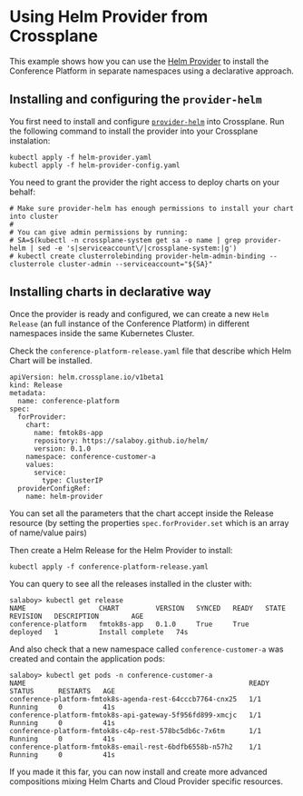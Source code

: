 # Using Helm Provider from Crossplane

This example shows how you can use the [Helm Provider](https://doc.crds.dev/github.com/crossplane-contrib/provider-helm) to install the Conference Platform in separate namespaces using a declarative approach. 

## Installing and configuring the `provider-helm`
You first need to install and configure [`provider-helm`](https://doc.crds.dev/github.com/crossplane-contrib/provider-helm) into Crossplane. Run the following command to install the provider into your Crossplane instalation: 

```
kubectl apply -f helm-provider.yaml
kubectl apply -f helm-provider-config.yaml
```

You need to grant the provider the right access to deploy charts on your behalf: 

```
# Make sure provider-helm has enough permissions to install your chart into cluster
#
# You can give admin permissions by running:
# SA=$(kubectl -n crossplane-system get sa -o name | grep provider-helm | sed -e 's|serviceaccount\/|crossplane-system:|g')
# kubectl create clusterrolebinding provider-helm-admin-binding --clusterrole cluster-admin --serviceaccount="${SA}"
```

## Installing charts in declarative way
Once the provider is ready and configured, we can create a new `Helm Release` (an full instance of the Conference Platform) in different namespaces inside the same Kubernetes Cluster. 

Check the `conference-platform-release.yaml` file that describe which Helm Chart will be installed. 

```
apiVersion: helm.crossplane.io/v1beta1
kind: Release
metadata:
  name: conference-platform
spec:
  forProvider:
    chart:
      name: fmtok8s-app
      repository: https://salaboy.github.io/helm/
      version: 0.1.0
    namespace: conference-customer-a
    values:
      service:
        type: ClusterIP
  providerConfigRef:
    name: helm-provider
```

You can set all the parameters that the chart accept inside the Release resource (by setting the properties `spec.forProvider.set` which is an array of name/value pairs)

Then create a Helm Release for the Helm Provider to install:
```
kubectl apply -f conference-platform-release.yaml
```

You can query to see all the releases installed in the cluster with: 

```
salaboy> kubectl get release
NAME                  CHART         VERSION   SYNCED   READY   STATE      REVISION   DESCRIPTION        AGE
conference-platform   fmtok8s-app   0.1.0     True     True    deployed   1          Install complete   74s
```


And also check that a new namespace called `conference-customer-a` was created and contain the application pods:

```
salaboy> kubectl get pods -n conference-customer-a
NAME                                                       READY   STATUS      RESTARTS   AGE
conference-platform-fmtok8s-agenda-rest-64cccb7764-cnx25   1/1     Running     0          41s
conference-platform-fmtok8s-api-gateway-5f956fd899-xmcjc   1/1     Running     0          41s
conference-platform-fmtok8s-c4p-rest-578bc5db6c-7x6tm      1/1     Running     0          41s
conference-platform-fmtok8s-email-rest-6bdfb6558b-n57h2    1/1     Running     0          41s
```

If you made it this far, you can now install and create more advanced compositions mixing Helm Charts and Cloud Provider specific resources. 



